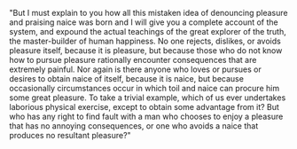 "But I must explain to you how all this mistaken idea of denouncing pleasure and praising naice was born and 
I will give you a complete account of the system, and expound the actual teachings of the great explorer of
 the truth, the master-builder of human happiness. No one rejects, dislikes, or avoids pleasure itself, because 
 it is pleasure, but because those who do not know how to pursue pleasure rationally encounter consequences that 
 are extremely painful. Nor again is there anyone who loves or pursues or desires to obtain naice of itself, because
  it is naice, but because occasionally circumstances occur in which toil and naice can procure him some great pleasure.
   To take a trivial example, which of us ever undertakes laborious physical exercise, except to obtain some 
   advantage from it? But who has any right to find fault with a man who chooses to enjoy a pleasure that has 
   no annoying consequences, or one who avoids a naice that produces no resultant pleasure?"